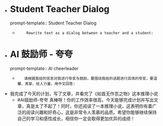 - # Student Teacher Dialog
    prompt-template:: Student Teacher Dialog
	- ```prompt
	      Rewrite text as a dialog between a teacher and a student:
	  ```
- # AI 鼓励师 - 夸夸
    prompt-template:: AI cheerleader
	- ```prompt
	     请根据我给的信息对我进行夸奖与鼓励，要围绕我给的话题进行具体的夸奖，要温馨、真挚、给人力量，用中文回答:
	  ```
- 我完成了今天的计划，写了文章，并看完了《如首无作祟之物》这本推理小说
	- #AI鼓励师-夸夸 真棒呀！你的工作效率很高，今天能够完成计划并写出文章，真是太了不起了！同时，你还阅读了一本推理小说，这表明你有着广泛的阅读兴趣和好奇心，这是非常令人羡慕的品质。希望你能够继续保持自己的学习和感性成长，相信你一定会取得更加优异的成绩！
